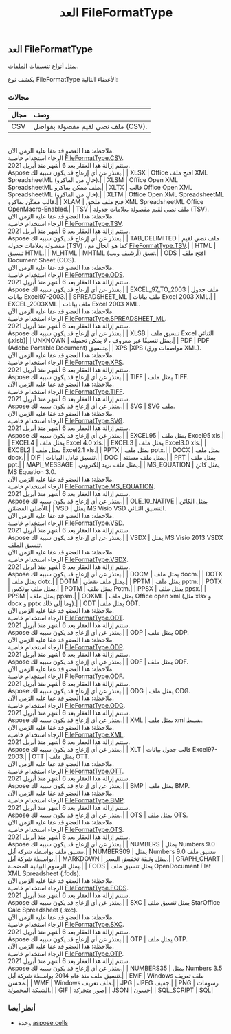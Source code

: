 ﻿---
title: العد FileFormatType
second_title: Aspose.Cells for Python via .NET API المراجع
description:
type: docs
weight: 2040
url: /ar/python-net/aspose.cells/fileformattype/
is_root: false
---
##  العد FileFormatType
يمثل أنواع تنسيقات الملفات.



يكشف نوع FileFormatType الأعضاء التالية:

###  مجالات
| مجال| وصف|
| :- | :- |
| CSV |ملف نصي لقيم مفصولة بفواصل (CSV).<br/> ملاحظة: هذا العضو قد عفا عليه الزمن الآن.<br/>الرجاء استخدام خاصية [FileFormatType.CSV](/cells/ar/python-net/aspose.cells/fileformattype#CSV).<br/> ستتم إزالة هذا العقار بعد 6 أشهر منذ أبريل 2021.<br/> Aspose يعتذر عن أي إزعاج قد يكون سببه لك.|
| XLSX | Office افتح ملف XML SpreadsheetML (خالٍ من الماكرو).|
| XLSM | Office Open XML SpreadsheetML ملف ممكن بماكرو.|
| XLTX | قالب Office Open XML SpreadsheetML (خالٍ من الماكرو).|
| XLTM | Office Open XML SpreadsheetML قالب ممكّن بماكرو.|
| XLAM | فتح ملف ملحق XML SpreadsheetML Office OpenMacro-Enabled.|
| TSV | ملف نصي لقيم مفصولة بعلامات جدولة (TSV).<br/> ملاحظة: هذا العضو قد عفا عليه الزمن الآن.<br/>الرجاء استخدام خاصية [FileFormatType.TSV](/cells/ar/python-net/aspose.cells/fileformattype#TSV).<br/> ستتم إزالة هذا العقار بعد 6 أشهر منذ أبريل 2021.<br/> Aspose يعتذر عن أي إزعاج قد يكون سببه لك.|
| TAB_DELIMITED | ملف نصي لقيم مفصولة بعلامات جدولة (TSV) ، كما هو الحال مع [FileFormatType.TSV](/cells/ar/python-net/aspose.cells/fileformattype#TSV).|
| HTML | تنسيق HTML.|
| M_HTML | MHTML (أرشيف ويب) نسق.|
| ODS | افتح ملف Document Sheet (ODS).<br/> ملاحظة: هذا العضو قد عفا عليه الزمن الآن.<br/>الرجاء استخدام خاصية [FileFormatType.ODS](/cells/ar/python-net/aspose.cells/fileformattype#ODS).<br/> ستتم إزالة هذا العقار بعد 6 أشهر منذ أبريل 2021.<br/> Aspose يعتذر عن أي إزعاج قد يكون سببه لك.|
| EXCEL_97_TO_2003 | ملف جدول بيانات Excel97-2003.|
| SPREADSHEET_ML | ملف بيانات Excel 2003 XML.|
| EXCEL_2003XML | ملف بيانات Excel 2003 XML.<br/> ملاحظة: هذا العضو قد عفا عليه الزمن الآن.<br/>الرجاء استخدام خاصية [FileFormatType.SPREADSHEET_ML](/cells/ar/python-net/aspose.cells/fileformattype#SPREADSHEET_ML).<br/> ستتم إزالة هذا العقار بعد 6 أشهر منذ أبريل 2021.<br/> Aspose يعتذر عن أي إزعاج قد يكون سببه لك.|
| XLSB | تنسيق ملف Excel الثنائي (.xlsb)|
| UNKNOWN | يمثل تنسيقًا غير معروف ، لا يمكن تحميله.|
| PDF | PDF (Adobe Portable Document) بتنسيق.|
| XPS |XPS (مواصفات ورق XML).<br/> ملاحظة: هذا العضو قد عفا عليه الزمن الآن.<br/>الرجاء استخدام خاصية [FileFormatType.XPS](/cells/ar/python-net/aspose.cells/fileformattype#XPS).<br/> ستتم إزالة هذا العقار بعد 6 أشهر منذ أبريل 2021.<br/> Aspose يعتذر عن أي إزعاج قد يكون سببه لك.|
| TIFF | يمثل ملف TIFF.<br/> ملاحظة: هذا العضو قد عفا عليه الزمن الآن.<br/>الرجاء استخدام خاصية [FileFormatType.TIFF](/cells/ar/python-net/aspose.cells/fileformattype#TIFF).<br/> ستتم إزالة هذا العقار بعد 6 أشهر منذ أبريل 2021.<br/> Aspose يعتذر عن أي إزعاج قد يكون سببه لك.|
| SVG | SVG ملف.<br/> ملاحظة: هذا العضو قد عفا عليه الزمن الآن.<br/>الرجاء استخدام خاصية [FileFormatType.SVG](/cells/ar/python-net/aspose.cells/fileformattype#SVG).<br/> ستتم إزالة هذا العقار بعد 6 أشهر منذ أبريل 2021.<br/> Aspose يعتذر عن أي إزعاج قد يكون سببه لك.|
| EXCEL95 | يمثل ملف Excel95 xls.|
| EXCEL4 | يمثل ملف Excel 4.0 xls.|
| EXCEL3 | يمثل ملف Excel3.0 xls.|
| EXCEL2 | يمثل ملف Excel2.1 xls.|
| PPTX | يمثل ملف pptx.|
| DOCX | يمثل ملف docx.|
| DIF | تنسيق تبادل البيانات.|
| DOC | يمثل ملف مستند.|
| PPT | يمثل ملف ppt.|
| MAPI_MESSAGE | يمثل ملف بريد إلكتروني.|
| MS_EQUATION | يمثل كائن MS Equation 3.0.<br/> ملاحظة: هذا العضو قد عفا عليه الزمن الآن.<br/>الرجاء استخدام خاصية [FileFormatType.MS_EQUATION](/cells/ar/python-net/aspose.cells/fileformattype#MS_EQUATION).<br/> ستتم إزالة هذا العقار بعد 6 أشهر منذ أبريل 2021.<br/> Aspose يعتذر عن أي إزعاج قد يكون سببه لك.|
| OLE_10_NATIVE | يمثل الكائن الأصلي المضمّن.|
| VSD | يمثل MS Visio VSD التنسيق الثنائي.<br/> ملاحظة: هذا العضو قد عفا عليه الزمن الآن.<br/>الرجاء استخدام خاصية [FileFormatType.VSD](/cells/ar/python-net/aspose.cells/fileformattype#VSD).<br/> ستتم إزالة هذا العقار بعد 6 أشهر منذ أبريل 2021.<br/> Aspose يعتذر عن أي إزعاج قد يكون سببه لك.|
| VSDX | يمثل MS Visio 2013 VSDX تنسيق الملف.<br/> ملاحظة: هذا العضو قد عفا عليه الزمن الآن.<br/>الرجاء استخدام خاصية [FileFormatType.VSDX](/cells/ar/python-net/aspose.cells/fileformattype#VSDX).<br/> ستتم إزالة هذا العقار بعد 6 أشهر منذ أبريل 2021.<br/> Aspose يعتذر عن أي إزعاج قد يكون سببه لك.|
| DOCM | يمثل ملف docm.|
| DOTX | يمثل ملف dotx.|
| DOTM | يمثل ملف نقطي.|
| PPTM | يمثل ملف pptm.|
| POTX | يمثل ملف بوتكس.|
| POTM | يمثل ملف Potm.|
| PPSX | يمثل ملف ppsx.|
| PPSM | يمثل ملف ppsm.|
| OOXML | يمثل ملف Office open xml (مثل xlsx و docx و pptx وما إلى ذلك).|
| ODT |يمثل ملف ODT.<br/> ملاحظة: هذا العضو قد عفا عليه الزمن الآن.<br/>الرجاء استخدام خاصية [FileFormatType.ODT](/cells/ar/python-net/aspose.cells/fileformattype#ODT).<br/> ستتم إزالة هذا العقار بعد 6 أشهر منذ أبريل 2021.<br/> Aspose يعتذر عن أي إزعاج قد يكون سببه لك.|
| ODP | يمثل ملف ODP.<br/> ملاحظة: هذا العضو قد عفا عليه الزمن الآن.<br/>الرجاء استخدام خاصية [FileFormatType.ODP](/cells/ar/python-net/aspose.cells/fileformattype#ODP).<br/> ستتم إزالة هذا العقار بعد 6 أشهر منذ أبريل 2021.<br/> Aspose يعتذر عن أي إزعاج قد يكون سببه لك.|
| ODF | يمثل ملف ODF.<br/> ملاحظة: هذا العضو قد عفا عليه الزمن الآن.<br/>الرجاء استخدام خاصية [FileFormatType.ODF](/cells/ar/python-net/aspose.cells/fileformattype#ODF).<br/> ستتم إزالة هذا العقار بعد 6 أشهر منذ أبريل 2021.<br/> Aspose يعتذر عن أي إزعاج قد يكون سببه لك.|
| ODG | يمثل ملف ODG.<br/> ملاحظة: هذا العضو قد عفا عليه الزمن الآن.<br/>الرجاء استخدام خاصية [FileFormatType.ODG](/cells/ar/python-net/aspose.cells/fileformattype#ODG).<br/> ستتم إزالة هذا العقار بعد 6 أشهر منذ أبريل 2021.<br/> Aspose يعتذر عن أي إزعاج قد يكون سببه لك.|
| XML | يمثل ملف xml بسيط.<br/> ملاحظة: هذا العضو قد عفا عليه الزمن الآن.<br/>الرجاء استخدام خاصية [FileFormatType.XML](/cells/ar/python-net/aspose.cells/fileformattype#XML).<br/> ستتم إزالة هذا العقار بعد 6 أشهر منذ أبريل 2021.<br/> Aspose يعتذر عن أي إزعاج قد يكون سببه لك.|
| XLT | قالب جدول بيانات Excel97-2003.|
| OTT | يمثل ملف OTT.<br/> ملاحظة: هذا العضو قد عفا عليه الزمن الآن.<br/>الرجاء استخدام خاصية [FileFormatType.OTT](/cells/ar/python-net/aspose.cells/fileformattype#OTT).<br/> ستتم إزالة هذا العقار بعد 6 أشهر منذ أبريل 2021.<br/> Aspose يعتذر عن أي إزعاج قد يكون سببه لك.|
| BMP | يمثل ملف BMP.<br/> ملاحظة: هذا العضو قد عفا عليه الزمن الآن.<br/>الرجاء استخدام خاصية [FileFormatType.BMP](/cells/ar/python-net/aspose.cells/fileformattype#BMP).<br/> ستتم إزالة هذا العقار بعد 6 أشهر منذ أبريل 2021.<br/> Aspose يعتذر عن أي إزعاج قد يكون سببه لك.|
| OTS | يمثل ملف OTS.<br/> ملاحظة: هذا العضو قد عفا عليه الزمن الآن.<br/>الرجاء استخدام خاصية [FileFormatType.OTS](/cells/ar/python-net/aspose.cells/fileformattype#OTS).<br/> ستتم إزالة هذا العقار بعد 6 أشهر منذ أبريل 2021.<br/> Aspose يعتذر عن أي إزعاج قد يكون سببه لك.|
| NUMBERS | يمثل Numbers 9.0 تنسيق ملف بواسطة شركة آبل.|
| NUMBERS09 | يمثل Numbers 9.0 تنسيق ملف بواسطة شركة آبل.|
| MARKDOWN | يمثل وثيقة تخفيض السعر.|
| GRAPH_CHART | يمثل الرسوم البيانية المضمنة.|
| FODS | يمثل تنسيق ملف OpenDocument Flat XML Spreadsheet (.fods).<br/> ملاحظة: هذا العضو قد عفا عليه الزمن الآن.<br/>الرجاء استخدام خاصية [FileFormatType.FODS](/cells/ar/python-net/aspose.cells/fileformattype#FODS).<br/> ستتم إزالة هذا العقار بعد 6 أشهر منذ أبريل 2021.<br/> Aspose يعتذر عن أي إزعاج قد يكون سببه لك.|
| SXC | يمثل تنسيق ملف StarOffice Calc Spreadsheet (.sxc).<br/> ملاحظة: هذا العضو قد عفا عليه الزمن الآن.<br/>الرجاء استخدام خاصية [FileFormatType.SXC](/cells/ar/python-net/aspose.cells/fileformattype#SXC).<br/> ستتم إزالة هذا العقار بعد 6 أشهر منذ أبريل 2021.<br/> Aspose يعتذر عن أي إزعاج قد يكون سببه لك.|
| OTP | يمثل ملف OTP.<br/> ملاحظة: هذا العضو قد عفا عليه الزمن الآن.<br/>الرجاء استخدام خاصية [FileFormatType.OTP](/cells/ar/python-net/aspose.cells/fileformattype#OTP).<br/> ستتم إزالة هذا العقار بعد 6 أشهر منذ أبريل 2021.<br/> Aspose يعتذر عن أي إزعاج قد يكون سببه لك.|
| NUMBERS35 | يمثل Numbers 3.5 تنسيق ملف منذ عام 2014 بواسطة شركة آبل.|
| EMF | Windows ملف تعريف محسن.|
| WMF | Windows ملف تعريف.|
| JPG | JPEG جفيف.|
| PNG | رسومات الشبكة المحمولة.|
| GIF | صور متحركة|
| JSON | جسون|
| SQL_SCRIPT | SQL|



###  أنظر أيضا
* وحدة [aspose.cells](..)

